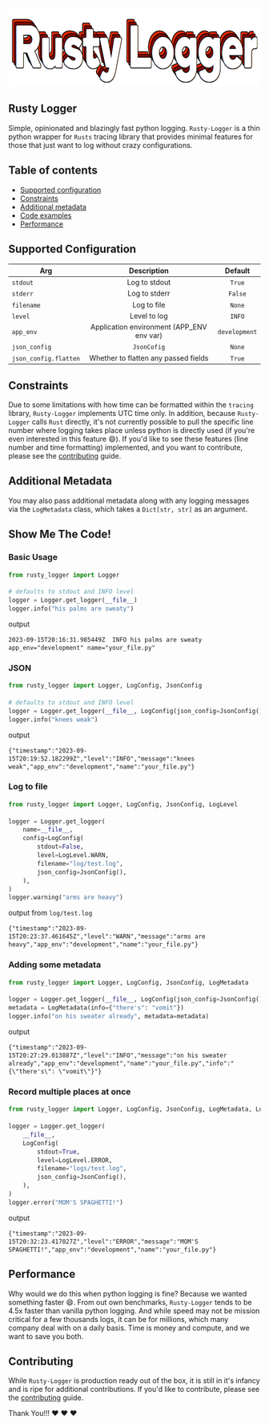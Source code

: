 
<br>
<img src="img/rusty-logger-logo.png"  width="767" height="159" alt="rusty logger logo"/>
<br>


## Rusty Logger

Simple, opinionated and blazingly fast python logging. `Rusty-Logger` is a thin python wrapper for `Rusts` tracing library that provides minimal features for those that just want to log without crazy configurations.


## Table of contents

- [Supported configuration](#supported-configuration)
- [Constraints](#constraints)
- [Additional metadata](#additional-metadata)
- [Code examples](#show-me-the-code)
- [Performance](#performance)



## Supported Configuration

| Arg  | Description | Default |
| ------------- | :-------------:| :-------------: |
| `stdout`  | Log to stdout  | `True` |
| `stderr`  | Log to stderr  | `False` |
| `filename`  | Log to file  | `None` |
| `level`  | Level to log  | `INFO` |
| `app_env`  | Application environment (APP_ENV env var)  | `development` |
| `json_config`  | `JsonCofig`  | `None` |
| `json_config.flatten`  | Whether to flatten any passed fields  | `True` |

## Constraints
Due to some limitations with how time can be formatted within the `tracing` library, `Rusty-Logger` implements UTC time only. In addition, because `Rusty-Logger` calls `Rust` directly, it's not currently possible to pull the specific line number where logging takes place unless python is directly used (if you're even interested in this feature :smile:). If you'd like to see these features (line number and time formatting) implemented, and you want to contribute, please see the [contributing](https://github.com/thorrester/rusty-logger/blob/main/CONTRIBUTING.md) guide.

## Additional Metadata

You may also pass additional metadata along with any logging messages via the `LogMetadata` class, which takes a `Dict[str, str]` as an argument. 


## Show Me The Code!

### Basic Usage

```python
from rusty_logger import Logger

# defaults to stdout and INFO level
logger = Logger.get_logger(__file__)
logger.info("his palms are sweaty")
```

output
```shell
2023-09-15T20:16:31.985449Z  INFO his palms are sweaty app_env="development" name="your_file.py"
``` 

### JSON

```python
from rusty_logger import Logger, LogConfig, JsonConfig

# defaults to stdout and INFO level
logger = Logger.get_logger(__file__, LogConfig(json_config=JsonConfig()))
logger.info("knees weak")
```

output
```shell
{"timestamp":"2023-09-15T20:19:52.182299Z","level":"INFO","message":"knees weak","app_env":"development","name":"your_file.py"}
```

### Log to file

```python
from rusty_logger import Logger, LogConfig, JsonConfig, LogLevel

logger = Logger.get_logger(
    name=__file__,
    config=LogConfig(
        stdout=False,
        level=LogLevel.WARN,
        filename="log/test.log",
        json_config=JsonConfig(),
    ),
)
logger.warning("arms are heavy")
```

output from `log/test.log`
```shell
{"timestamp":"2023-09-15T20:23:37.461645Z","level":"WARN","message":"arms are heavy","app_env":"development","name":"your_file.py"}
```

### Adding some metadata

```python
from rusty_logger import Logger, LogConfig, JsonConfig, LogMetadata

logger = Logger.get_logger(__file__, LogConfig(json_config=JsonConfig()))
metadata = LogMetadata(info={"there's": "vomit"})
logger.info("on his sweater already", metadata=metadata)
```

output
```shell
{"timestamp":"2023-09-15T20:27:29.013887Z","level":"INFO","message":"on his sweater already","app_env":"development","name":"your_file.py","info":"{\"there's\": \"vomit\"}"}
```

### Record multiple places at once

```python
from rusty_logger import Logger, LogConfig, JsonConfig, LogMetadata, LogLevel

logger = Logger.get_logger(
    __file__,
    LogConfig(
        stdout=True,
        level=LogLevel.ERROR,
        filename="logs/test.log",
        json_config=JsonConfig(),
    ),
)
logger.error("MOM'S SPAGHETTI!")
```

output
```shell
{"timestamp":"2023-09-15T20:32:23.417027Z","level":"ERROR","message":"MOM'S SPAGHETTI!","app_env":"development","name":"your_file.py"}
```

## Performance
Why would we do this when python logging is fine? Because we wanted something faster :smile:. From out own benchmarks, `Rusty-Logger` tends to be 4.5x faster than vanilla python logging. And while speed may not be mission critical for a few thousands logs, it can be for millions, which many company deal with on a daily basis. Time is money and compute, and we want to save you both.

## Contributing
While `Rusty-Logger` is production ready out of the box, it is still in it's infancy and is ripe for additional contributions. If you'd like to contribute, please see the [contributing](https://github.com/thorrester/rusty-logger/blob/main/CONTRIBUTING.md) guide.


Thank You!!! :heart: :heart: :heart: